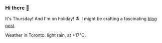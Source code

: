 ### Hi there :wave:

It's Thursday! And I'm on holiday! :desert_island: I might be crafting a fascinating [blog post](https://benjaminwuethrich.dev).

Weather in Toronto: light rain, at +17°C.
